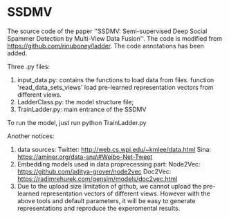 # SSDMV

The source code of the paper ''SSDMV: Semi-supervised Deep Social Spammer Detection by Multi-View Data Fusion''. The code is modified from https://github.com/rinuboney/ladder. The code annotations has been added.

Three .py files:
1) input_data.py: contains the functions to load data from files. function 'read_data_sets_views' load pre-learned representation vectors from different views. 
2) LadderClass.py: the model structure file;
3) TrainLadder.py: main entrance of the SSDMV

To run the model, just run python TrainLadder.py

Another notices:
1) data sources: 
      Twitter: http://web.cs.wpi.edu/~kmlee/data.html 
      Sina: https://aminer.org/data-sna\#Weibo-Net-Tweet
2) Embedding models used in data proprecessing part:
      Node2Vec: https://github.com/aditya-grover/node2vec
      Doc2Vec: https://radimrehurek.com/gensim/models/doc2vec.html
3) Due to the upload size limitation of github, we cannot upload the pre-learned representation vectors of different views. However with the above tools and default parameters, it will be easy to generate representations and reproduce the experomental results. 
